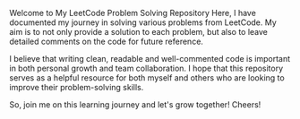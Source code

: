 Welcome to My LeetCode Problem Solving Repository
Here, I have documented my journey in solving various problems from LeetCode. My aim is to not only provide a solution to each problem, but also to leave detailed comments on the code for future reference.

I believe that writing clean, readable and well-commented code is important in both personal growth and team collaboration. I hope that this repository serves as a helpful resource for both myself and others who are looking to improve their problem-solving skills.

So, join me on this learning journey and let's grow together! Cheers!
